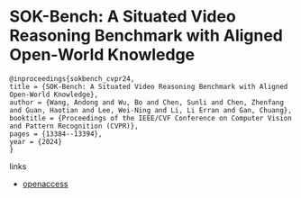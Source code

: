 # SOK-Bench: A Situated Video Reasoning Benchmark with Aligned Open-World Knowledge

```
@inproceedings{sokbench_cvpr24,
title = {SOK-Bench: A Situated Video Reasoning Benchmark with Aligned Open-World Knowledge},
author = {Wang, Andong and Wu, Bo and Chen, Sunli and Chen, Zhenfang and Guan, Haotian and Lee, Wei-Ning and Li, Li Erran and Gan, Chuang},
booktitle = {Proceedings of the IEEE/CVF Conference on Computer Vision and Pattern Recognition (CVPR)},
pages = {13384--13394},
year = {2024}
}
```

links
- [openaccess](https://openaccess.thecvf.com//content/CVPR2024/html/Wang_SOK-Bench_A_Situated_Video_Reasoning_Benchmark_with_Aligned_Open-World_Knowledge_CVPR_2024_paper.html)
